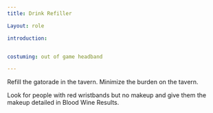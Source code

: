 ```yaml
---
title: Drink Refiller

Layout: role

introduction: 


costuming: out of game headband

---
```



Refill the gatorade in the tavern. Minimize the burden on the tavern.

Look for people with red wristbands but no makeup and give them the makeup detailed in Blood Wine Results. 


